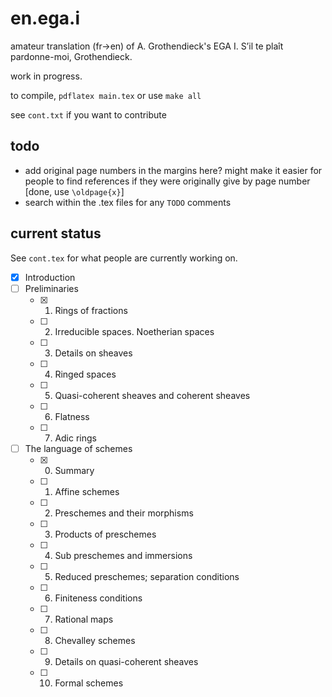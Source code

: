 # en.ega.i

amateur translation (fr->en) of A. Grothendieck's EGA I.
S’il te plaît pardonne-moi, Grothendieck.

work in progress.

to compile, `pdflatex main.tex` or use `make all`

see `cont.txt` if you want to contribute

## todo

- add original page numbers in the margins here? might make it easier for people to find references if they were originally give by page number [done, use
`\oldpage{x}`]
- search within the .tex files for any `TODO` comments

## current status

See `cont.tex` for what people are currently working on.

- [x] Introduction
- [ ] Preliminaries
    + [x] 1. Rings of fractions
    + [ ] 2. Irreducible spaces. Noetherian spaces
    + [ ] 3. Details on sheaves
    + [ ] 4. Ringed spaces
    + [ ] 5. Quasi-coherent sheaves and coherent sheaves
    + [ ] 6. Flatness
    + [ ] 7. Adic rings
- [ ] The language of schemes
    + [x] 0. Summary
    + [ ] 1. Affine schemes
    + [ ] 2. Preschemes and their morphisms
    + [ ] 3. Products of preschemes
    + [ ] 4. Sub preschemes and immersions
    + [ ] 5. Reduced preschemes; separation conditions
    + [ ] 6. Finiteness conditions
    + [ ] 7. Rational maps
    + [ ] 8. Chevalley schemes
    + [ ] 9. Details on quasi-coherent sheaves
    + [ ] 10. Formal schemes

